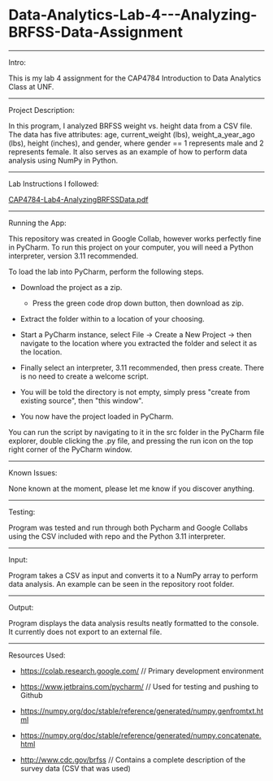 # Data-Analytics-Lab-4---Analyzing-BRFSS-Data-Assignment

-----------------------------------------------------------------------------------------------------------------------------------------------------------------------

Intro: 

This is my lab 4 assignment for the CAP4784 Introduction to Data Analytics Class at UNF. 

-----------------------------------------------------------------------------------------------------------------------------------------------------------------------

Project Description:

In this program, I analyzed BRFSS weight vs. height data from a CSV file. The data has five attributes:
age, current_weight (lbs), weight_a_year_ago (lbs), height (inches), and gender, where gender == 1 represents male
and 2 represents female. It also serves as an example of how to perform data analysis using NumPy in Python.

-----------------------------------------------------------------------------------------------------------------------------------------------------------------------

Lab Instructions I followed: 

[CAP4784-Lab4-AnalyzingBRFSSData.pdf](https://github.com/Windz-GameDev/Data-Analytics-Lab-4---Analyzing-BRFSS-Data-Assignment/files/10996538/CAP4784-Lab4-AnalyzingBRFSSData.pdf)

-----------------------------------------------------------------------------------------------------------------------------------------------------------------------

Running the App:

This repository was created in Google Collab, however works perfectly fine in PyCharm. To run this project on your computer, you will need a Python interpreter, version 3.11 recommended. 

To load the lab into PyCharm, perform the following steps.

  - Download the project as a zip.

    - Press the green code drop down button, then download as zip.
  
  - Extract the folder within to a location of your choosing.

  - Start a PyCharm instance, select File -> Create a New Project -> then navigate to the location where you extracted the folder and select it as the location.

  - Finally select an interpreter, 3.11 recommended, then press create. There is no need to create a welcome script.

  - You will be told the directory is not empty, simply press "create from existing source", then "this window".

  - You now have the project loaded in PyCharm.

You can run the script by navigating to it in the src folder in the PyCharm file explorer, double clicking the .py file, and pressing the run icon on the top right corner of the PyCharm window.

-----------------------------------------------------------------------------------------------------------------------------------------------------------------------

Known Issues:

None known at the moment, please let me know if you discover anything.

-----------------------------------------------------------------------------------------------------------------------------------------------------------------------

Testing:

Program was tested and run through both Pycharm and Google Collabs using the CSV included with repo and the Python 3.11 interpreter.

-----------------------------------------------------------------------------------------------------------------------------------------------------------------------

Input:

Program takes a CSV as input and converts it to a NumPy array to perform data analysis. An example can be seen in the repository root folder.

-----------------------------------------------------------------------------------------------------------------------------------------------------------------------

Output:

Program displays the data analysis results neatly formatted to the console. It currently does not export to an external file.

-----------------------------------------------------------------------------------------------------------------------------------------------------------------------

Resources Used:

- https://colab.research.google.com/ // Primary development environment

- https://www.jetbrains.com/pycharm/ // Used for testing and pushing to Github

- https://numpy.org/doc/stable/reference/generated/numpy.genfromtxt.html

- https://numpy.org/doc/stable/reference/generated/numpy.concatenate.html

- http://www.cdc.gov/brfss // Contains a complete description of the survey data (CSV that was used)

